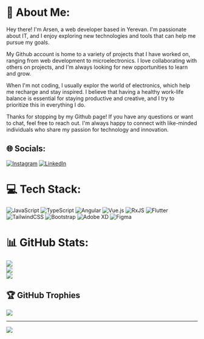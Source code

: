 # 🚀 About Me:
Hey there! I'm Arsen, a web developer based in Yerevan. I'm passionate about IT, and I enjoy exploring new technologies and tools that can help me pursue my goals.

My Github account is home to a variety of projects that I have worked on, ranging from web development to microelectronics. I love collaborating with others on projects, and I'm always looking for new opportunities to learn and grow.

When I'm not coding, I usually explor the world of electronics, which help me recharge and stay inspired. I believe that having a healthy work-life balance is essential for staying productive and creative, and I try to prioritize this in everything I do.

Thanks for stopping by my Github page! If you have any questions or want to chat, feel free to reach out. I'm always happy to connect with like-minded individuals who share my passion for technology and innovation.


## 🌐 Socials:
[![Instagram](https://img.shields.io/badge/Instagram-%23E4405F.svg?logo=Instagram&logoColor=white)](https://instagram.com/https://www.instagram.com/arsen_yeghiazaryan/) [![LinkedIn](https://img.shields.io/badge/LinkedIn-%230077B5.svg?logo=linkedin&logoColor=white)](https://linkedin.com/in/https://www.linkedin.com/in/arsenyeghiazaryan/) 

# 💻 Tech Stack:
![JavaScript](https://img.shields.io/badge/javascript-%23323330.svg?style=for-the-badge&logo=javascript&logoColor=%23F7DF1E) ![TypeScript](https://img.shields.io/badge/typescript-%23007ACC.svg?style=for-the-badge&logo=typescript&logoColor=white) ![Angular](https://img.shields.io/badge/angular-%23DD0031.svg?style=for-the-badge&logo=angular&logoColor=white) ![Vue.js](https://img.shields.io/badge/vuejs-%2335495e.svg?style=for-the-badge&logo=vuedotjs&logoColor=%234FC08D) ![RxJS](https://img.shields.io/badge/rxjs-%23B7178C.svg?style=for-the-badge&logo=reactivex&logoColor=white) ![Flutter](https://img.shields.io/badge/Flutter-%2302569B.svg?style=for-the-badge&logo=Flutter&logoColor=white) ![TailwindCSS](https://img.shields.io/badge/tailwindcss-%2338B2AC.svg?style=for-the-badge&logo=tailwind-css&logoColor=white) ![Bootstrap](https://img.shields.io/badge/bootstrap-%23563D7C.svg?style=for-the-badge&logo=bootstrap&logoColor=white) ![Adobe XD](https://img.shields.io/badge/Adobe%20XD-470137?style=for-the-badge&logo=Adobe%20XD&logoColor=#FF61F6) 	![Figma](https://img.shields.io/badge/figma-%23F24E1E.svg?style=for-the-badge&logo=figma&logoColor=white)
# 📊 GitHub Stats:
![](https://github-readme-stats.vercel.app/api?username=arsenyeghiazarian&theme=tokyonight&hide_border=true&include_all_commits=false&count_private=false)<br/>
![](https://github-readme-streak-stats.herokuapp.com/?user=arsenyeghiazarian&theme=tokyonight&hide_border=true)<br/>
![](https://github-readme-stats.vercel.app/api/top-langs/?username=arsenyeghiazarian&theme=tokyonight&hide_border=true&include_all_commits=false&count_private=false&layout=compact)

## 🏆 GitHub Trophies
![](https://github-profile-trophy.vercel.app/?username=arsenyeghiazarian&theme=radical&no-frame=true&no-bg=true&margin-w=4)

---
[![](https://visitcount.itsvg.in/api?id=arsenyeghiazarian&icon=6&color=0)](https://visitcount.itsvg.in)

<!-- Proudly created with GPRM ( https://gprm.itsvg.in ) -->
